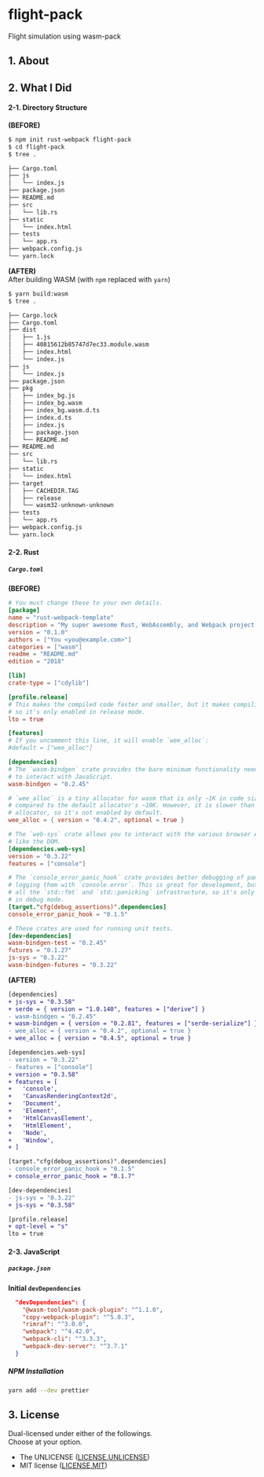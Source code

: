 # flight-pack

Flight simulation using wasm-pack

## 1. About

## 2. What I Did

#### 2-1. Directory Structure

__(BEFORE)__

```bash
$ npm init rust-webpack flight-pack
$ cd flight-pack
$ tree .

├── Cargo.toml
├── js
│   └── index.js
├── package.json
├── README.md
├── src
│   └── lib.rs
├── static
│   └── index.html
├── tests
│   └── app.rs
├── webpack.config.js
└── yarn.lock
```

__(AFTER)__  
After building WASM (with `npm` replaced with `yarn`)

```bash
$ yarn build:wasm
$ tree .

├── Cargo.lock
├── Cargo.toml
├── dist
│   ├── 1.js
│   ├── 40815612b85747d7ec33.module.wasm
│   ├── index.html
│   └── index.js
├── js
│   └── index.js
├── package.json
├── pkg
│   ├── index_bg.js
│   ├── index_bg.wasm
│   ├── index_bg.wasm.d.ts
│   ├── index.d.ts
│   ├── index.js
│   ├── package.json
│   └── README.md
├── README.md
├── src
│   └── lib.rs
├── static
│   └── index.html
├── target
│   ├── CACHEDIR.TAG
│   ├── release
│   └── wasm32-unknown-unknown
├── tests
│   └── app.rs
├── webpack.config.js
└── yarn.lock
```

#### 2-2. Rust

##### `Cargo.toml`

__(BEFORE)__

```toml
# You must change these to your own details.
[package]
name = "rust-webpack-template"
description = "My super awesome Rust, WebAssembly, and Webpack project!"
version = "0.1.0"
authors = ["You <you@example.com>"]
categories = ["wasm"]
readme = "README.md"
edition = "2018"

[lib]
crate-type = ["cdylib"]

[profile.release]
# This makes the compiled code faster and smaller, but it makes compiling slower,
# so it's only enabled in release mode.
lto = true

[features]
# If you uncomment this line, it will enable `wee_alloc`:
#default = ["wee_alloc"]

[dependencies]
# The `wasm-bindgen` crate provides the bare minimum functionality needed
# to interact with JavaScript.
wasm-bindgen = "0.2.45"

# `wee_alloc` is a tiny allocator for wasm that is only ~1K in code size
# compared to the default allocator's ~10K. However, it is slower than the default
# allocator, so it's not enabled by default.
wee_alloc = { version = "0.4.2", optional = true }

# The `web-sys` crate allows you to interact with the various browser APIs,
# like the DOM.
[dependencies.web-sys]
version = "0.3.22"
features = ["console"]

# The `console_error_panic_hook` crate provides better debugging of panics by
# logging them with `console.error`. This is great for development, but requires
# all the `std::fmt` and `std::panicking` infrastructure, so it's only enabled
# in debug mode.
[target."cfg(debug_assertions)".dependencies]
console_error_panic_hook = "0.1.5"

# These crates are used for running unit tests.
[dev-dependencies]
wasm-bindgen-test = "0.2.45"
futures = "0.1.27"
js-sys = "0.3.22"
wasm-bindgen-futures = "0.3.22"
```

__(AFTER)__

```diff
[dependencies]
+ js-sys = "0.3.58"
+ serde = { version = "1.0.140", features = ["derive"] }
- wasm-bindgen = "0.2.45"
+ wasm-bindgen = { version = "0.2.81", features = ["serde-serialize"] }
- wee_alloc = { version = "0.4.2", optional = true }
+ wee_alloc = { version = "0.4.5", optional = true }

[dependencies.web-sys]
- version = "0.3.22"
- features = ["console"]
+ version = "0.3.58"
+ features = [
+   'console',
+   'CanvasRenderingContext2d',
+   'Document',
+   'Element',
+   'HtmlCanvasElement',
+   'HtmlElement',
+   'Node',
+   'Window',
+ ]

[target."cfg(debug_assertions)".dependencies]
- console_error_panic_hook = "0.1.5"
+ console_error_panic_hook = "0.1.7"

[dev-dependencies]
- js-sys = "0.3.22"
+ js-sys = "0.3.58"

[profile.release]
+ opt-level = "s"
lto = true
```

#### 2-3. JavaScript

##### `package.json`

__Initial `devDependencies`__

```json
  "devDependencies": {
    "@wasm-tool/wasm-pack-plugin": "^1.1.0",
    "copy-webpack-plugin": "^5.0.3",
    "rimraf": "^3.0.0",
    "webpack": "^4.42.0",
    "webpack-cli": "^3.3.3",
    "webpack-dev-server": "^3.7.1"
  }
```

##### NPM Installation

```bash
yarn add --dev prettier
```


## 3. License

Dual-licensed under either of the followings.  
Choose at your option.

- The UNLICENSE ([LICENSE.UNLICENSE](LICENSE.UNLICENSE))
- MIT license ([LICENSE.MIT](LICENSE.MIT))
